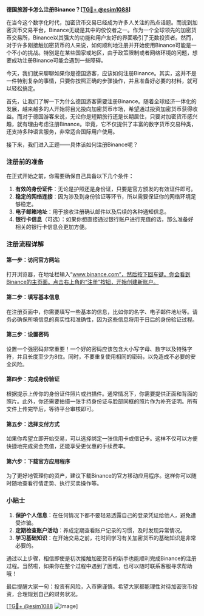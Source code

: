 **德国旅游卡怎么注册Binance？[[TG💪+ @esim1088](https://t.me/s/esim1088)]**

在当今这个数字化时代，加密货币交易已经成为许多人关注的热点话题。而说到加密货币交易平台，Binance无疑是其中的佼佼者之一。作为一个全球领先的加密货币交易所，Binance以其强大的功能和用户友好的界面吸引了无数投资者。然而，对于许多刚接触加密货币的人来说，如何顺利地注册并开始使用Binance可能是一个不小的挑战。特别是在某些国家或地区，由于政策限制或者网络环境的问题，想要成功注册Binance可能会遇到一些障碍。

今天，我们就来聊聊如果你是德国游客，应该如何注册Binance。其实，这并不是一件特别复杂的事情，只要你按照正确的步骤操作，并且准备好必要的材料，就可以轻松搞定。

首先，让我们了解一下为什么德国游客需要注册Binance。随着全球经济一体化的发展，越来越多的人开始将目光投向加密货币市场，希望通过投资加密货币获得收益。而对于德国游客来说，无论你是短期旅行还是长期居住，只要对加密货币感兴趣，就有理由考虑注册Binance。毕竟，它不仅提供了丰富的数字货币交易种类，还支持多种语言服务，非常适合国际用户使用。

接下来，我们进入正题——具体该如何注册Binance呢？

### 注册前的准备

在正式开始之前，你需要确保自己具备以下几个条件：

1. **有效的身份证件**：无论是护照还是身份证，只要是官方颁发的有效证件即可。
2. **稳定的网络连接**：因为涉及到身份验证等环节，所以需要保证你的网络环境足够稳定。
3. **电子邮箱地址**：用于接收注册确认邮件以及后续的各种通知信息。
4. **银行卡信息**（可选）：如果你想直接通过银行账户进行充值的话，那么准备好相关的银行卡信息会更加方便。

### 注册流程详解

#### 第一步：访问官方网站

打开浏览器，在地址栏输入“www.binance.com”，然后按下回车键。你会看到Binance的主页面。点击右上角的“注册”按钮，开始创建新账户。

#### 第二步：填写基本信息

在注册页面中，你需要填写一些基本的信息，比如你的名字、电子邮件地址等。请务必确保所填信息的真实性和准确性，因为这些信息将用于日后的身份验证过程。

#### 第三步：设置密码

设置一个强密码非常重要！一个好的密码应该包含大小写字母、数字以及特殊字符，并且长度至少为8位。同时，不要重复使用相同的密码，以免造成不必要的安全风险。

#### 第四步：完成身份验证

根据提示上传你的身份证件照片或扫描件。通常情况下，你需要提供正面和背面的照片。此外，你还需要拍摄一张手持身份证与脸部同框的照片作为补充证明。所有文件上传完毕后，等待平台审核即可。

#### 第五步：选择支付方式

如果你希望立即开始交易，可以选择绑定一张信用卡或借记卡。这样不仅可以方便快捷地完成资金充值，还能享受更优惠的手续费率。

#### 第六步：下载官方应用程序

为了更好地管理你的资产，建议下载Binance的官方移动应用程序。这样你可以随时随地查看行情走势、执行买卖操作等。

### 小贴士

1. **保护个人信息**：在任何情况下都不要轻易透露自己的登录凭证给他人，避免遭受诈骗。
2. **定期检查账户活动**：养成定期查看账户记录的习惯，及时发现异常情况。
3. **学习基础知识**：在开始交易之前，花时间学习有关加密货币的基础知识是非常必要的。

通过以上步骤，相信即使是初次接触加密货币的新手也能顺利完成Binance的注册过程。当然啦，如果你在整个过程中遇到了困难，也可以随时联系客服寻求帮助哦！

最后提醒大家一句：投资有风险，入市需谨慎。希望大家都能理性对待加密货币投资，合理规划自己的财务状况。

[[TG💪+ @esim1088](https://t.me/s/esim1088) ![Image](https://i.postimg.cc/4NQfJmqS/Snipaste-2025-05-13-00-14-12.png)]
